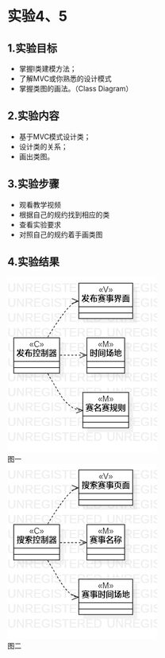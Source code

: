 # 实验4、5
## 1.实验目标    
- 掌握l类建模方法；    
- 了解MVC或你熟悉的设计模式  
- 掌握类图的画法。（Class Diagram）

## 2.实验内容
- 基于MVC模式设计类；  
- 设计类的关系；  
- 画出类图。  
## 3.实验步骤  
- 观看教学视频
- 根据自己的规约找到相应的类
- 查看实验要求
- 对照自己的规约着手画类图


## 4.实验结果  
![图一](./newlab45fb.jpg)   
       图一   
![图二](./newlab45ss.jpg)       
  图二  

